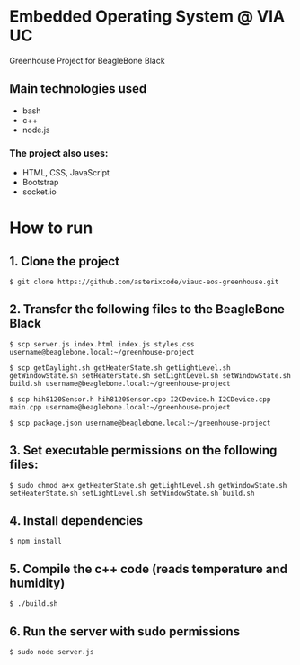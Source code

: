 # Embedded Operating System @ VIA UC

Greenhouse Project for BeagleBone Black

## Main technologies used

- bash
- c++
- node.js

### The project also uses:
- HTML, CSS, JavaScript
- Bootstrap
- socket.io

# How to run

## 1. Clone the project 

`$ git clone https://github.com/asterixcode/viauc-eos-greenhouse.git`

## 2. Transfer the following files to the BeagleBone Black

`$ scp server.js index.html index.js styles.css username@beaglebone.local:~/greenhouse-project`

`$ scp getDaylight.sh getHeaterState.sh getLightLevel.sh getWindowState.sh setHeaterState.sh setLightLevel.sh setWindowState.sh build.sh username@beaglebone.local:~/greenhouse-project`

`$ scp hih8120Sensor.h hih8120Sensor.cpp I2CDevice.h I2CDevice.cpp main.cpp username@beaglebone.local:~/greenhouse-project`

`$ scp package.json username@beaglebone.local:~/greenhouse-project`

## 3. Set executable permissions on the following files:

`$ sudo chmod a+x getHeaterState.sh getLightLevel.sh getWindowState.sh setHeaterState.sh setLightLevel.sh setWindowState.sh build.sh`

## 4. Install dependencies

`$ npm install`

## 5. Compile the c++ code (reads temperature and humidity)

`$ ./build.sh`

## 6. Run the server with sudo permissions

```$ sudo node server.js```

